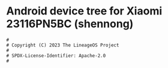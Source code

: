 # Android device tree for Xiaomi 23116PN5BC (shennong)

```
#
# Copyright (C) 2023 The LineageOS Project
#
# SPDX-License-Identifier: Apache-2.0
#
```
